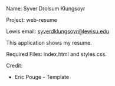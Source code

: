 Name: Syver Drolsum Klungsoyr

Project: web-resume 

Lewis email: syverdklungsoyr@lewisu.edu

This application shows my resume.

Required Files: index.html and styles.css.

Credit:
- Eric Pouge - Template